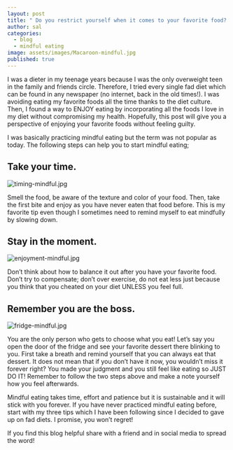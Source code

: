 ```yaml
---
layout: post
title: " Do you restrict yourself when it comes to your favorite food? \U0001F354 \U0001F36D \U0001F368"
author: sal
categories:
  - blog
  - mindful eating
image: assets/images/Macaroon-mindful.jpg
published: true
---
```


I was a dieter in my teenage years because I was the only overweight teen in the family and friends circle. Therefore, I tried every single fad diet which can be found in any newspaper (no internet, back in the old times!). I was avoiding eating my favorite foods all the time thanks to the diet culture. Then, I found a way to ENJOY eating by incorporating all the foods I love in my diet without compromising my health. 
Hopefully, this post will give you a perspective of enjoying your favorite foods without feeling guilty.

I was basically practicing mindful eating but the term was not popular as today. 
The following steps can help you to start mindful eating; 

## Take your time.

![timing-mindful.jpg]({{site.baseurl}}/assets/images/timing-mindful.jpg)

Smell the food, be aware of the texture and color of your food. Then, take the first bite and enjoy as you have never eaten that food before. This is my favorite tip even though I sometimes need to remind myself to eat mindfully by slowing down.

## Stay in the moment.

![enjoyment-mindful.jpg]({{site.baseurl}}/assets/images/enjoyment-mindful.jpg)

Don’t think about how to balance it out after you have your favorite food. Don’t try to compensate; don’t over exercise, do not eat less just because you think that you cheated on your diet UNLESS you feel full.

## Remember you are the boss.

![fridge-mindful.jpg]({{site.baseurl}}/assets/images/fridge-mindful.jpg)

You are the only person who gets to choose what you eat! Let’s say you open the door of the fridge and see your favorite dessert there blinking to you. First take a breath and  remind yourself that you can always eat that dessert. It does not mean that if you don’t have it now, you wouldn’t miss it forever right? You made your judgment and you still feel like eating so JUST DO IT! Remember to follow the two steps above and make a note yourself how you feel afterwards.

Mindful eating takes time, effort and patience but it is sustainable and it will stick with you forever. If you have never practiced mindful eating before, start with my three tips which I have been following since I decided to gave up on fad diets. I promise, you won’t regret! 

If you find this blog helpful share with a friend and in social media to spread the word!

